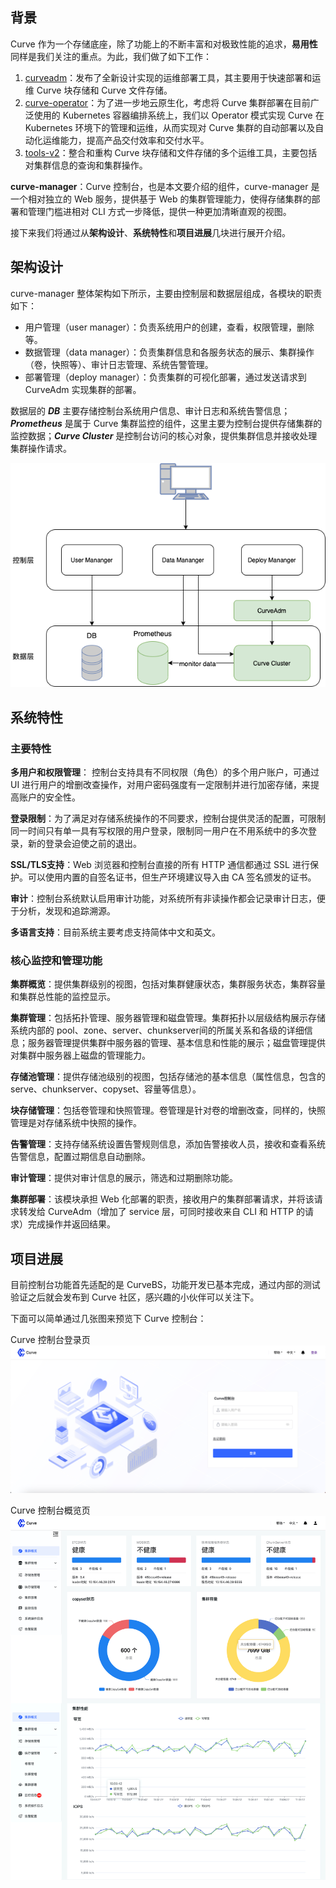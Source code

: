 ## 背景
Curve 作为一个存储底座，除了功能上的不断丰富和对极致性能的追求，**易用性**同样是我们关注的重点。为此，我们做了如下工作：

1.  [curveadm](https://github.com/opencurve/curveadm)：发布了全新设计实现的运维部署工具，其主要用于快速部署和运维 Curve 块存储和 Curve 文件存储。
2.  [curve-operator](https://github.com/opencurve/curve-operator)：为了进一步地云原生化，考虑将 Curve 集群部署在目前广泛使用的 Kubernetes 容器编排系统上，我们以 Operator 模式实现 Curve 在 Kubernetes 环境下的管理和运维，从而实现对 Curve 集群的自动部署以及自动化运维能力，提高产品交付效率和交付水平。
3.  [tools-v2](https://github.com/opencurve/curve/tree/master/tools-v2)：整合和重构 Curve 块存储和文件存储的多个运维工具，主要包括对集群信息的查询和集群操作。

**curve-manager**：Curve 控制台，也是本文要介绍的组件，curve-manager 是一个相对独立的 Web 服务，提供基于 Web 的集群管理能力，使得存储集群的部署和管理门槛进相对 CLI 方式一步降低，提供一种更加清晰直观的视图。

接下来我们将通过从**架构设计**、**系统特性**和**项目进展**几块进行展开介绍。

## 架构设计
curve-manager 整体架构如下所示，主要由控制层和数据层组成，各模块的职责如下：

* 用户管理（user manager）：负责系统用户的创建，查看，权限管理，删除等。
* 数据管理（data manager）：负责集群信息和各服务状态的展示、集群操作（卷，快照等）、审计日志管理、系统告警管理。
* 部署管理（deploy manager）：负责集群的可视化部署，通过发送请求到 CurveAdm 实现集群的部署。

数据层的 **_DB_** 主要存储控制台系统用户信息、审计日志和系统告警信息；**_Prometheus_** 是属于 Curve 集群监控的组件，这里主要为控制台提供存储集群的监控数据；**_Curve Cluster_** 是控制台访问的核心对象，提供集群信息并接收处理集群操作请求。

![0421-curve-manager-structure.png](image/0421-curve-manager-structure.png)

## 系统特性
### 主要特性
**多用户和权限管理**： 控制台支持具有不同权限（角色）的多个用户账户，可通过 UI 进行用户的增删改查操作，对用户密码强度有一定限制并进行加密存储，来提高账户的安全性。

**登录限制**：为了满足对存储系统操作的不同要求，控制台提供灵活的配置，可限制同一时间只有单一具有写权限的用户登录，限制同一用户在不用系统中的多次登录，新的登录会迫使之前的退出。

**SSL/TLS支持**：Web 浏览器和控制台直接的所有 HTTP 通信都通过 SSL 进行保护。可以使用内置的自签名证书，但生产环境建议导入由 CA 签名颁发的证书。

**审计**：控制台系统默认启用审计功能，对系统所有非读操作都会记录审计日志，便于分析，发现和追踪溯源。

**多语言支持**：目前系统主要考虑支持简体中文和英文。
### 核心监控和管理功能
**集群概览**：提供集群级别的视图，包括对集群健康状态，集群服务状态，集群容量和集群总性能的监控显示。

**集群管理**：包括拓扑管理、服务器管理和磁盘管理。集群拓扑以层级结构展示存储系统内部的 pool、zone、server、chunkserver间的所属关系和各级的详细信息；服务器管理提供集群中服务器的管理、基本信息和性能的展示；磁盘管理提供对集群中服务器上磁盘的管理能力。

**存储池管理**：提供存储池级别的视图，包括存储池的基本信息（属性信息，包含的serve、chunkserver、copyset、容量等信息）。

**块存储管理**：包括卷管理和快照管理。卷管理是针对卷的增删改查，同样的，快照管理是对存储系统中快照的操作。

**告警管理**：支持存储系统设置告警规则信息，添加告警接收人员，接收和查看系统告警信息，配置过期信息自动删除。

**审计管理**：提供对审计信息的展示，筛选和过期删除功能。

**集群部署**：该模块承担 Web 化部署的职责，接收用户的集群部署请求，并将该请求转发给 CurveAdm（增加了 service 层，可同时接收来自 CLI 和 HTTP 的请求）完成操作并返回结果。
## 项目进展
目前控制台功能首先适配的是 CurveBS，功能开发已基本完成，通过内部的测试验证之后就会发布到 Curve 社区，感兴趣的小伙伴可以关注下。

下面可以简单通过几张图来预览下 Curve 控制台：

Curve 控制台登录页
![0421-curve-manager-login.jpg](image/0421-curve-manager-login.jpg)

Curve 控制台概览页
![0421-curve-manager-overview.jpg](image/0421-curve-manager-overview.jpg)
